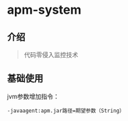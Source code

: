 # apm-system

## 介绍
>代码零侵入监控技术

## 基础使用

jvm参数增加指令：
```shell script
-javaagent:apm.jar路径=期望参数（String）
```